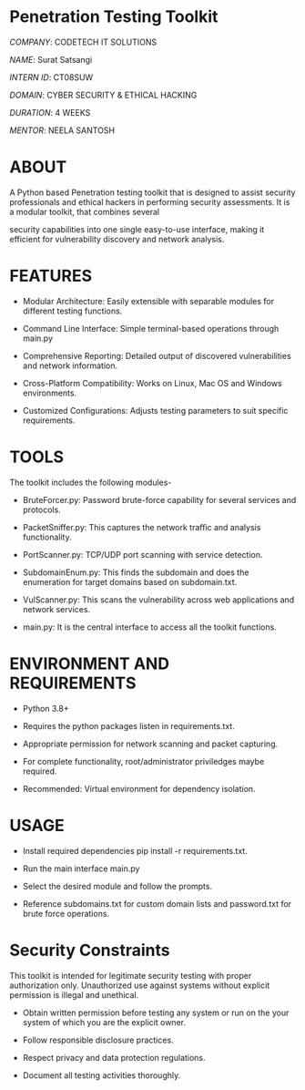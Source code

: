 # Penetration Testing Toolkit

*COMPANY*: CODETECH IT SOLUTIONS

*NAME*: Surat Satsangi

*INTERN ID*: CT08SUW

*DOMAIN*: CYBER SECURITY & ETHICAL HACKING

*DURATION*: 4 WEEKS

*MENTOR*: NEELA SANTOSH

# ABOUT

A Python based Penetration testing toolkit that is designed to assist security professionals and ethical hackers in performing security assessments. It is a modular toolkit, that combines several 

security capabilities into one single easy-to-use interface, making it efficient for vulnerability discovery and network analysis.

# FEATURES

- Modular Architecture: Easily extensible with separable modules for different testing functions.

- Command Line Interface: Simple terminal-based operations through main.py

- Comprehensive Reporting: Detailed output of discovered vulnerabilities and network information.

- Cross-Platform Compatibility: Works on Linux, Mac OS and Windows environments.

- Customized Configurations: Adjusts testing parameters to suit specific requirements.

# TOOLS

The toolkit includes the following modules-

- BruteForcer.py: Password brute-force capability for several services and protocols.

- PacketSniffer.py: This captures the network traffic and analysis functionality.

- PortScanner.py: TCP/UDP port scanning with service detection.

- SubdomainEnum.py: This finds the subdomain and does the enumeration for target domains based on subdomain.txt.

- VulScanner.py: This scans the vulnerability across web applications and network services.

- main.py: It is the central interface to access all the toolkit functions.

# ENVIRONMENT AND REQUIREMENTS

- Python 3.8+

- Requires the python packages listen in requirements.txt.

- Appropriate permission for network scanning and packet capturing.

- For complete functionality, root/administrator priviledges maybe required.

- Recommended: Virtual environment for dependency isolation.

# USAGE
- Install required dependencies pip install -r requirements.txt.

- Run the main interface main.py

- Select the desired module and follow the prompts.

- Reference subdomains.txt for custom domain lists and password.txt for brute force operations.

# Security Constraints

This toolkit is intended for legitimate security testing with proper authorization only. Unauthorized use against systems without explicit permission is illegal and unethical.

- Obtain written permission before testing any system or run on the your system of which you are the explicit owner.

- Follow responsible disclosure practices.

- Respect privacy and data protection regulations.

- Document all testing activities thoroughly.


